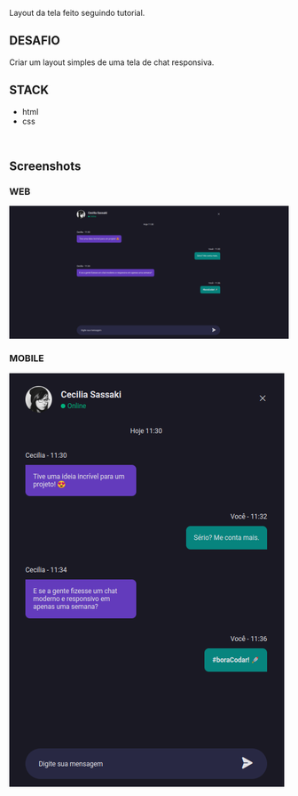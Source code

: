 Layout da tela feito seguindo tutorial.
## DESAFIO 
Criar um layout simples de uma tela de chat responsiva.  

## STACK 
  - html
  - css  
<br/>

## Screenshots

### WEB
![Web image](./assets/chatWeb.png)

### MOBILE  
![Mobile image](./assets/chatMobile.png)

